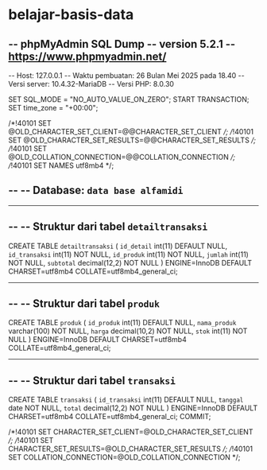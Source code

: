 # belajar-basis-data
-- phpMyAdmin SQL Dump
-- version 5.2.1
-- https://www.phpmyadmin.net/
--
-- Host: 127.0.0.1
-- Waktu pembuatan: 26 Bulan Mei 2025 pada 18.40
-- Versi server: 10.4.32-MariaDB
-- Versi PHP: 8.0.30

SET SQL_MODE = "NO_AUTO_VALUE_ON_ZERO";
START TRANSACTION;
SET time_zone = "+00:00";


/*!40101 SET @OLD_CHARACTER_SET_CLIENT=@@CHARACTER_SET_CLIENT */;
/*!40101 SET @OLD_CHARACTER_SET_RESULTS=@@CHARACTER_SET_RESULTS */;
/*!40101 SET @OLD_COLLATION_CONNECTION=@@COLLATION_CONNECTION */;
/*!40101 SET NAMES utf8mb4 */;

--
-- Database: `data base alfamidi`
--

-- --------------------------------------------------------

--
-- Struktur dari tabel `detailtransaksi`
--

CREATE TABLE `detailtransaksi` (
  `id_detail` int(11) DEFAULT NULL,
  `id_transaksi` int(11) NOT NULL,
  `id_produk` int(11) NOT NULL,
  `jumlah` int(11) NOT NULL,
  `subtotal` decimal(12,2) NOT NULL
) ENGINE=InnoDB DEFAULT CHARSET=utf8mb4 COLLATE=utf8mb4_general_ci;

-- --------------------------------------------------------

--
-- Struktur dari tabel `produk`
--

CREATE TABLE `produk` (
  `id_produk` int(11) DEFAULT NULL,
  `nama_produk` varchar(100) NOT NULL,
  `harga` decimal(10,2) NOT NULL,
  `stok` int(11) NOT NULL
) ENGINE=InnoDB DEFAULT CHARSET=utf8mb4 COLLATE=utf8mb4_general_ci;

-- --------------------------------------------------------

--
-- Struktur dari tabel `transaksi`
--

CREATE TABLE `transaksi` (
  `id_transaksi` int(11) DEFAULT NULL,
  `tanggal` date NOT NULL,
  `total` decimal(12,2) NOT NULL
) ENGINE=InnoDB DEFAULT CHARSET=utf8mb4 COLLATE=utf8mb4_general_ci;
COMMIT;

/*!40101 SET CHARACTER_SET_CLIENT=@OLD_CHARACTER_SET_CLIENT */;
/*!40101 SET CHARACTER_SET_RESULTS=@OLD_CHARACTER_SET_RESULTS */;
/*!40101 SET COLLATION_CONNECTION=@OLD_COLLATION_CONNECTION */;
